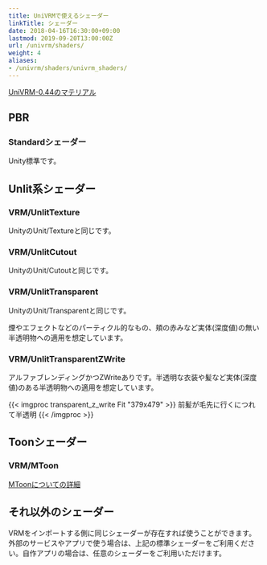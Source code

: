 ```yaml
---
title: UniVRMで使えるシェーダー
linkTitle: シェーダー
date: 2018-04-16T16:30:00+09:00
lastmod: 2019-09-20T13:00:00Z
url: /univrm/shaders/
weight: 4
aliases:
- /univrm/shaders/univrm_shaders/
---
```


[UniVRM-0.44のマテリアル](/univrm/sharders/0.44/)

## PBR

### Standardシェーダー

Unity標準です。

## Unlit系シェーダー

### VRM/UnlitTexture

UnityのUnit/Textureと同じです。

### VRM/UnlitCutout

UnityのUnit/Cutoutと同じです。

### VRM/UnlitTransparent

UnityのUnit/Transparentと同じです。

煙やエフェクトなどのパーティクル的なもの、頬の赤みなど実体(深度値)の無い半透明物への適用を想定しています。

### VRM/UnlitTransparentZWrite

アルファブレンディングかつZWriteありです。半透明な衣装や髪など実体(深度値)のある半透明物への適用を想定しています。

{{< imgproc transparent_z_write Fit "379x479" >}}
前髪が毛先に行くにつれて半透明
{{< /imgproc >}}

## Toonシェーダー

### VRM/MToon

[MToonについての詳細](/univrm/sharders/mtoon/)

## それ以外のシェーダー

VRMをインポートする側に同じシェーダーが存在すれば使うことができます。外部のサービスやアプリで使う場合は、上記の標準シェーダーをご利用ください。自作アプリの場合は、任意のシェーダーをご利用いただけます。
